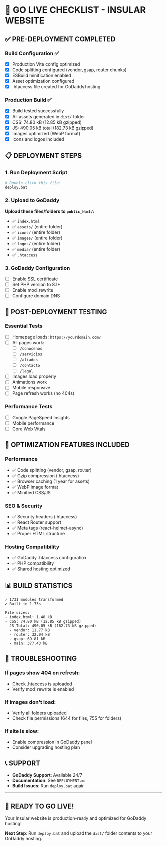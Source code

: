 # 🚀 GO LIVE CHECKLIST - INSULAR WEBSITE

## ✅ PRE-DEPLOYMENT COMPLETED

### Build Configuration ✅
- [x] Production Vite config optimized
- [x] Code splitting configured (vendor, gsap, router chunks)
- [x] ESBuild minification enabled
- [x] Asset optimization configured
- [x] .htaccess file created for GoDaddy hosting

### Production Build ✅
- [x] Build tested successfully
- [x] All assets generated in `dist/` folder
- [x] CSS: 74.80 kB (12.85 kB gzipped)
- [x] JS: 490.05 kB total (182.73 kB gzipped)
- [x] Images optimized (WebP format)
- [x] Icons and logos included

## 📋 DEPLOYMENT STEPS

### 1. Run Deployment Script
```bash
# Double-click this file:
deploy.bat
```

### 2. Upload to GoDaddy
**Upload these files/folders to `public_html/`:**
- ✅ `index.html`
- ✅ `assets/` (entire folder)
- ✅ `icons/` (entire folder)
- ✅ `images/` (entire folder)
- ✅ `logos/` (entire folder)
- ✅ `media/` (entire folder)
- ✅ `.htaccess`

### 3. GoDaddy Configuration
- [ ] Enable SSL certificate
- [ ] Set PHP version to 8.1+
- [ ] Enable mod_rewrite
- [ ] Configure domain DNS

## 🧪 POST-DEPLOYMENT TESTING

### Essential Tests
- [ ] Homepage loads: `https://yourdomain.com/`
- [ ] All pages work:
  - [ ] `/conocenos`
  - [ ] `/servicios`
  - [ ] `/aliados`
  - [ ] `/contacto`
  - [ ] `/legal`
- [ ] Images load properly
- [ ] Animations work
- [ ] Mobile responsive
- [ ] Page refresh works (no 404s)

### Performance Tests
- [ ] Google PageSpeed Insights
- [ ] Mobile performance
- [ ] Core Web Vitals

## 🔧 OPTIMIZATION FEATURES INCLUDED

### Performance
- ✅ Code splitting (vendor, gsap, router)
- ✅ Gzip compression (.htaccess)
- ✅ Browser caching (1 year for assets)
- ✅ WebP image format
- ✅ Minified CSS/JS

### SEO & Security
- ✅ Security headers (.htaccess)
- ✅ React Router support
- ✅ Meta tags (react-helmet-async)
- ✅ Proper HTML structure

### Hosting Compatibility
- ✅ GoDaddy .htaccess configuration
- ✅ PHP compatibility
- ✅ Shared hosting optimized

## 📊 BUILD STATISTICS

```
✓ 1731 modules transformed
✓ Built in 1.73s

File sizes:
- index.html: 1.48 kB
- CSS: 74.80 kB (12.85 kB gzipped)
- JS Total: 490.05 kB (182.73 kB gzipped)
  - vendor: 11.77 kB
  - router: 32.04 kB  
  - gsap: 69.81 kB
  - main: 377.43 kB
```

## 🚨 TROUBLESHOOTING

### If pages show 404 on refresh:
- Check .htaccess is uploaded
- Verify mod_rewrite is enabled

### If images don't load:
- Verify all folders uploaded
- Check file permissions (644 for files, 755 for folders)

### If site is slow:
- Enable compression in GoDaddy panel
- Consider upgrading hosting plan

## 📞 SUPPORT

- **GoDaddy Support**: Available 24/7
- **Documentation**: See `DEPLOYMENT.md`
- **Build Issues**: Run `deploy.bat` again

---

## 🎉 READY TO GO LIVE!

Your Insular website is production-ready and optimized for GoDaddy hosting!

**Next Step**: Run `deploy.bat` and upload the `dist/` folder contents to your GoDaddy hosting.
